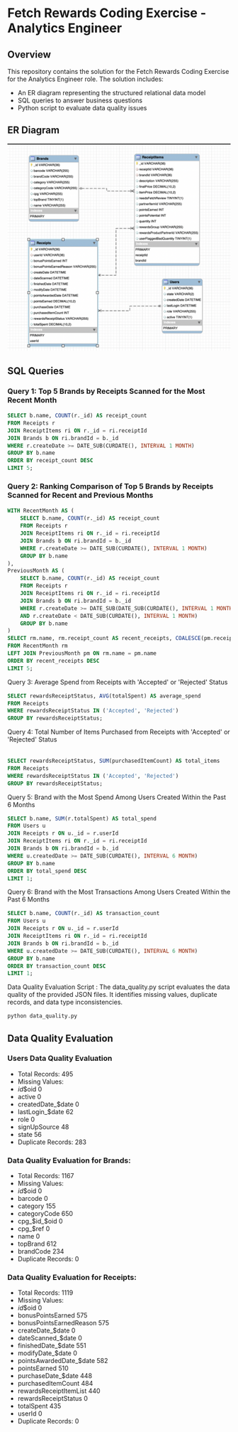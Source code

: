# Fetch Rewards Coding Exercise - Analytics Engineer

## Overview

This repository contains the solution for the Fetch Rewards Coding Exercise for the Analytics Engineer role. The solution includes:
- An ER diagram representing the structured relational data model
- SQL queries to answer business questions
- Python script to evaluate data quality issues

## ER Diagram

![ER Diagram](https://github.com/ksmehta2/fetch-rewards-analytics-engineering/blob/main/ER%20Diagram.png)

## SQL Queries

### Query 1: Top 5 Brands by Receipts Scanned for the Most Recent Month

```sql
SELECT b.name, COUNT(r._id) AS receipt_count
FROM Receipts r
JOIN ReceiptItems ri ON r._id = ri.receiptId
JOIN Brands b ON ri.brandId = b._id
WHERE r.createDate >= DATE_SUB(CURDATE(), INTERVAL 1 MONTH)
GROUP BY b.name
ORDER BY receipt_count DESC
LIMIT 5;
```

### Query 2: Ranking Comparison of Top 5 Brands by Receipts Scanned for Recent and Previous Months
```sql
WITH RecentMonth AS (
    SELECT b.name, COUNT(r._id) AS receipt_count
    FROM Receipts r
    JOIN ReceiptItems ri ON r._id = ri.receiptId
    JOIN Brands b ON ri.brandId = b._id
    WHERE r.createDate >= DATE_SUB(CURDATE(), INTERVAL 1 MONTH)
    GROUP BY b.name
),
PreviousMonth AS (
    SELECT b.name, COUNT(r._id) AS receipt_count
    FROM Receipts r
    JOIN ReceiptItems ri ON r._id = ri.receiptId
    JOIN Brands b ON ri.brandId = b._id
    WHERE r.createDate >= DATE_SUB(DATE_SUB(CURDATE(), INTERVAL 1 MONTH), INTERVAL 1 MONTH)
    AND r.createDate < DATE_SUB(CURDATE(), INTERVAL 1 MONTH)
    GROUP BY b.name
)
SELECT rm.name, rm.receipt_count AS recent_receipts, COALESCE(pm.receipt_count, 0) AS previous_receipts
FROM RecentMonth rm
LEFT JOIN PreviousMonth pm ON rm.name = pm.name
ORDER BY recent_receipts DESC
LIMIT 5;
```
Query 3: Average Spend from Receipts with 'Accepted' or 'Rejected' Status
```sql
SELECT rewardsReceiptStatus, AVG(totalSpent) AS average_spend
FROM Receipts
WHERE rewardsReceiptStatus IN ('Accepted', 'Rejected')
GROUP BY rewardsReceiptStatus;
```
Query 4: Total Number of Items Purchased from Receipts with 'Accepted' or 'Rejected' Status
```sql

SELECT rewardsReceiptStatus, SUM(purchasedItemCount) AS total_items
FROM Receipts
WHERE rewardsReceiptStatus IN ('Accepted', 'Rejected')
GROUP BY rewardsReceiptStatus;
```
Query 5: Brand with the Most Spend Among Users Created Within the Past 6 Months
```sql
SELECT b.name, SUM(r.totalSpent) AS total_spend
FROM Users u
JOIN Receipts r ON u._id = r.userId
JOIN ReceiptItems ri ON r._id = ri.receiptId
JOIN Brands b ON ri.brandId = b._id
WHERE u.createdDate >= DATE_SUB(CURDATE(), INTERVAL 6 MONTH)
GROUP BY b.name
ORDER BY total_spend DESC
LIMIT 1;
```
Query 6: Brand with the Most Transactions Among Users Created Within the Past 6 Months
```sql
SELECT b.name, COUNT(r._id) AS transaction_count
FROM Users u
JOIN Receipts r ON u._id = r.userId
JOIN ReceiptItems ri ON r._id = ri.receiptId
JOIN Brands b ON ri.brandId = b._id
WHERE u.createdDate >= DATE_SUB(CURDATE(), INTERVAL 6 MONTH)
GROUP BY b.name
ORDER BY transaction_count DESC
LIMIT 1;
```

Data Quality Evaluation Script : 
The data_quality.py script evaluates the data quality of the provided JSON files. It identifies missing values, duplicate records, and data type inconsistencies.

```bash
python data_quality.py
```

## Data Quality Evaluation


### Users Data Quality Evaluation

- Total Records: 495
- Missing Values:
- _id_$oid              0
- active                0
- createdDate_$date     0
- lastLogin_$date      62
- role                  0
- signUpSource         48
- state                56
- Duplicate Records: 283


### Data Quality Evaluation for Brands:
- Total Records: 1167
- Missing Values:
- _id_$oid          0
- barcode           0
- category        155
- categoryCode    650
- cpg_$id_$oid      0
- cpg_$ref          0
- name              0
- topBrand        612
- brandCode       234
- Duplicate Records: 0



### Data Quality Evaluation for Receipts:
- Total Records: 1119
- Missing Values:
- _id_$oid                     0
- bonusPointsEarned          575
- bonusPointsEarnedReason    575
- createDate_$date             0
- dateScanned_$date            0
- finishedDate_$date         551
- modifyDate_$date             0
- pointsAwardedDate_$date    582
- pointsEarned               510
- purchaseDate_$date         448
- purchasedItemCount         484
- rewardsReceiptItemList     440
- rewardsReceiptStatus         0
- totalSpent                 435
- userId                       0
- Duplicate Records: 0

